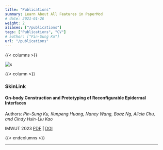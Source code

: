 ```yaml
---
title: "Publications"
summary: Learn About All Features in PaperMod
# date: 2021-01-20
weight: 2
aliases: ["/publications"]
tags: ["Publications", "CV"]
# author: ["Pin-Sung Ku"]
url: "/publications"
---
```


{{< columns >}}

![s](images/skinlink.png)

{{< column >}}

### SkinLink

#### On-body Construction and Prototyping of Reconfigurable Epidermal Interfaces

Authors: *Pin-Sung Ku, Kunpeng Huang, Nancy Wang, Boaz Ng, Alicia Chu, and Cindy Hsin-Liu Kao*

IMWUT 2023 [PDF](https://static1.squarespace.com/static/5c6def7994d71a93529e3575/t/651d9d566ac6d63733fc10ed/1696439639229/skinlink-pdfsmall.pdf) | [DOI](https://dl.acm.org/doi/10.1145/3596241)

{{< endcolumns >}}

---
